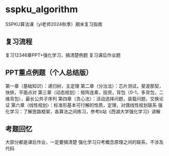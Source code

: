 # sspku_algorithm
SSPKU算法课（yl老师2024秋季）期末复习指南
## 复习流程
复习12346章PPT+强化学习，搞清楚例题
复习课后作业题
## PPT重点例题（个人总结版）
第一章（基础知识）：递归树，主定理
第二章（分治法）：芯片测试，斐波那契，快排，平面点对
第三章（动态规划）：矩阵连乘，投资，背包（0-1，多背包，二维背包），最长公共子序列
第四章（贪心法）：活动选择问题，装载问题，交换论证
第六章（线性规划）：标准形基本可行解的性质，定理，对偶线性规划联系
强化学习：了解思路框架，各算法之间练习，参考b站《西湖大学强化学习》讲解
## 考题回忆
大部分都是课后作业，一定要搞清楚
强化学习只考概念原理之间的联系，不涉及代码
